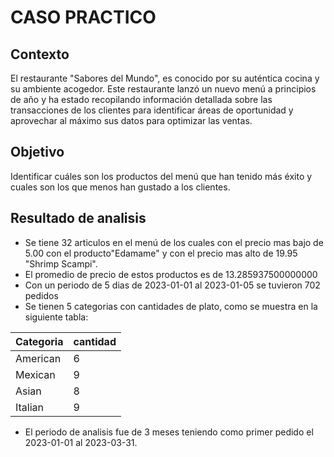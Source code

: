 # CASO PRACTICO

## Contexto
El restaurante "Sabores del Mundo", es conocido por su auténtica cocina y su ambiente acogedor. Este restaurante lanzó un nuevo menú a principios de año y ha estado recopilando información detallada sobre las transacciones de los clientes para identificar áreas de 
oportunidad y aprovechar al máximo sus datos para optimizar las ventas.

## Objetivo
Identificar cuáles son los productos del menú que han tenido más éxito y cuales son los que
menos han gustado a los clientes.

## Resultado de analisis
- Se tiene 32 articulos en el menú de los cuales con el precio mas bajo de 5.00 con el producto"Edamame" y con el precio mas alto de 19.95	"Shrimp Scampi".
- El promedio de precio de estos productos es de 13.285937500000000
- Con un periodo de 5 dias de 2023-01-01 al 2023-01-05 se tuvieron 702 pedidos
- Se tienen 5 categorias con cantidades de plato, como se muestra en la siguiente tabla:

| Categoria | cantidad|
| ----------| ------- |
| American  | 6       |
| Mexican   | 9       |
| Asian     | 8       |
| Italian   | 9       |
- El periodo de analisis fue de 3 meses teniendo como primer pedido el 2023-01-01 al 	2023-03-31.
